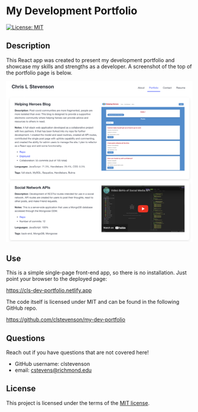 # My Development Portfolio

[![License: MIT](https://img.shields.io/badge/License-MIT-yellow.svg)](https://opensource.org/licenses/MIT)

## Description

This React app was created to present my development portfolio and showcase my skills and strengths as a developer. A screenshot of the top of the portfolio page is below.

![screenshot](./public/assets/DevPortfolioScreenshot.png)

## Use

This is a simple single-page front-end app, so there is no installation. Just point your browser to the deployed page:

<https://cls-dev-portfolio.netlify.app>

The code itself is licensed under MIT and can be found in the following GitHub repo.

<https://github.com/clstevenson/my-dev-portfolio>

## Questions

Reach out if you have questions that are not covered here!

- GitHub username: clstevenson
- email: cstevens@richmond.edu

## License

This project is licensed under the terms of the [MIT license](https://opensource.org/licenses/MIT).
